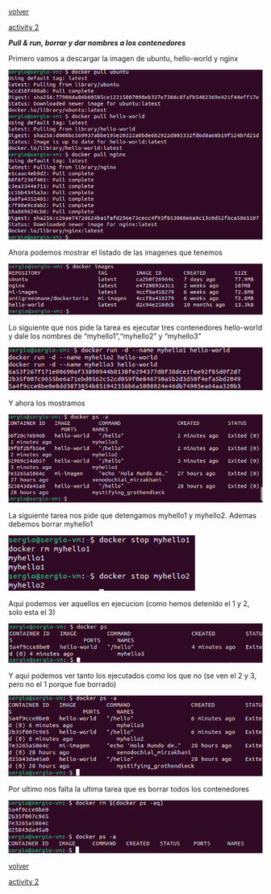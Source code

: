 [volver](../Ejercicio2.md)

[activity 2](../actividad4/activity4.md)

***Pull & run, borrar y dar nombres a los contenedores***

Primero vamos a descargar la imagen de ubuntu, hello-world y nginx

![descargar](1.png)

Ahora podemos mostrar el listado de las imagenes que tenemos

![listado](2.png)

Lo siguiente que nos pide la tarea es ejecutar tres contenedores hello-world y dale los nombres de “myhello1”,“myhello2” y “myhello3”

![ejecucion](3.png)

Y ahora los mostramos

![Muestra](4.png)

La siguiente tarea nos pide que detengamos myhello1 y myhello2. Ademas debemos borrar myhello1

![stop](5.png)

Aqui podemos ver aquellos en ejecucion (como hemos detenido el 1 y 2, solo esta el 3)

![Muestra](6.png)

Y aqui podemos ver tanto los ejecutados como los que no (se ven el 2 y 3, pero no el 1 porque fue borrado)

![Muestra](7.png)

Por ultimo nos falta la ultima tarea que es borrar todos los contenedores

![Borrado](8.png)


[volver](../Ejercicio2.md)

[activity 2](../actividad4/activity4.md)
